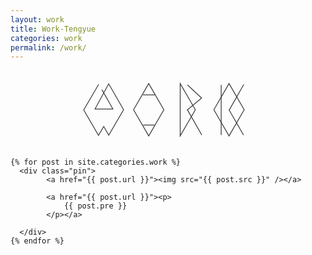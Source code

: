 ```yaml
---
layout: work
title: Work-Tengyue
categories: work
permalink: /work/
---
```


<div id="wrapper">

  <!--<h1 class="page-heading">THOUGHT</h1> -->
<div>
  <svg viewBox="0 0 400 100" version="1.1" xmlns="http://www.w3.org/2000/svg" xmlns:xlink="http://www.w3.org/1999/xlink" xmlns:sketch="http://www.bohemiancoding.com/sketch/ns" class="head_svg">
    <!-- Generator: Sketch 3.2.1 (9977) - http://www.bohemiancoding.com/sketch -->
    <title>blog 3</title>
    <desc>Created with Sketch.</desc>
    <defs></defs>
    <g id="Page-1" stroke="none" stroke-width="1" fill="none" fill-rule="evenodd" sketch:type="MSPage">
        <g id="blog-3" sketch:type="MSArtboardGroup" stroke="#393939">
            <path d="M112.029731,17.6884609 L93,50.2022099 L111.733919,82.5497024 L118.39081,71.2703516 L124.751445,82.3144672 L143.598118,50.0098653 L124.686446,17 L107.318995,49.0586652 L130.012428,49.0586662 L116.130917,24.5402932" id="Path-1" sketch:type="MSShapeGroup"></path>
            <path d="M161.899495,36.3994949 L199,26.5 L189.100505,63.6005051 L152,73.5 L161.899495,36.3994949 Z" id="Rectangle-10" sketch:type="MSShapeGroup" transform="translate(175.500000, 50.000000) rotate(-45.000000) translate(-175.500000, -50.000000) "></path>
            <path d="M168.179922,31.1011692 L183.383801,31.1011692" id="Path-2" sketch:type="MSShapeGroup"></path>
            <path d="M168.468208,69.4389463 L182.942458,69.4389463" id="Path-3" sketch:type="MSShapeGroup"></path>
            <path d="M201.899495,36.3994949 L239,26.5 L192,73.5 L201.899495,36.3994949 Z" id="Rectangle-13" sketch:type="MSShapeGroup" transform="translate(215.500000, 50.000000) scale(-1, 1) rotate(-45.000000) translate(-215.500000, -50.000000) "></path>
            <path d="M224.459908,49.736951 L242.905211,82.1191452" id="Path-9" sketch:type="MSShapeGroup"></path>
            <path d="M224.756846,35.3797737 L242.777213,18.4404274" id="Path-8" sketch:type="MSShapeGroup" transform="translate(233.767030, 26.910101) scale(-1, 1) translate(-233.767030, -26.910101) "></path>
            <path d="M224.366227,34.8567312 L242.94414,50.3640836" id="Path-7" sketch:type="MSShapeGroup" transform="translate(233.655183, 42.610407) scale(-1, 1) translate(-233.655183, -42.610407) "></path>
            <path d="M263.899495,36.3994949 L301,26.5 L291.100505,63.6005051 L254,73.5 L263.899495,36.3994949 Z" id="Rectangle-14" sketch:type="MSShapeGroup" transform="translate(277.500000, 50.000000) rotate(-45.000000) translate(-277.500000, -50.000000) "></path>
            <path d="M277.570186,50.6724273 L296.243154,17.8808548" id="Path-4" sketch:type="MSShapeGroup"></path>
            <path d="M277.536796,50.1780002 L295.905211,82.1191452" id="Path-5" sketch:type="MSShapeGroup"></path>
            <path d="M267.536796,18.4128359 L267.536796,82.2276207" id="Path-6" sketch:type="MSShapeGroup"></path>
        </g>
    </g>
</svg>
</div>

<div id="columns">

    {% for post in site.categories.work %}
      <div class="pin">
  			<a href="{{ post.url }}"><img src="{{ post.src }}" /></a>

			<a href="{{ post.url }}"><p>
				{{ post.pre }}
			</p></a>

      </div>
    {% endfor %}
  </div>

 <!-- <p class="rss-subscribe">subscribe <a href="{{ "/feed.xml" | prepend: site.baseurl }}">via RSS</a></p>  -->

</div>
